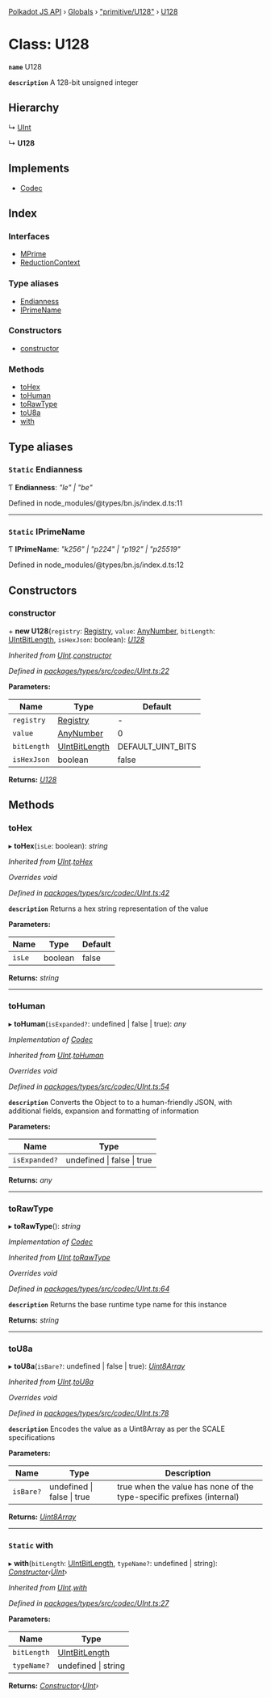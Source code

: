 [Polkadot JS API](../README.md) › [Globals](../globals.md) › ["primitive/U128"](../modules/_primitive_u128_.md) › [U128](_primitive_u128_.u128.md)

# Class: U128

**`name`** U128

**`description`** 
A 128-bit unsigned integer

## Hierarchy

  ↳ [UInt](_codec_uint_.uint.md)

  ↳ **U128**

## Implements

* [Codec](../interfaces/_types_codec_.codec.md)

## Index

### Interfaces

* [MPrime](../interfaces/_primitive_u128_.u128.mprime.md)
* [ReductionContext](../interfaces/_primitive_u128_.u128.reductioncontext.md)

### Type aliases

* [Endianness](_primitive_u128_.u128.md#static-endianness)
* [IPrimeName](_primitive_u128_.u128.md#static-iprimename)

### Constructors

* [constructor](_primitive_u128_.u128.md#constructor)

### Methods

* [toHex](_primitive_u128_.u128.md#tohex)
* [toHuman](_primitive_u128_.u128.md#tohuman)
* [toRawType](_primitive_u128_.u128.md#torawtype)
* [toU8a](_primitive_u128_.u128.md#tou8a)
* [with](_primitive_u128_.u128.md#static-with)

## Type aliases

### `Static` Endianness

Ƭ **Endianness**: *"le" | "be"*

Defined in node_modules/@types/bn.js/index.d.ts:11

___

### `Static` IPrimeName

Ƭ **IPrimeName**: *"k256" | "p224" | "p192" | "p25519"*

Defined in node_modules/@types/bn.js/index.d.ts:12

## Constructors

###  constructor

\+ **new U128**(`registry`: [Registry](../interfaces/_types_registry_.registry.md), `value`: [AnyNumber](../modules/_types_helpers_.md#anynumber), `bitLength`: [UIntBitLength](../modules/_codec_abstractint_.md#uintbitlength), `isHexJson`: boolean): *[U128](_primitive_u128_.u128.md)*

*Inherited from [UInt](_codec_uint_.uint.md).[constructor](_codec_uint_.uint.md#constructor)*

*Defined in [packages/types/src/codec/UInt.ts:22](https://github.com/polkadot-js/api/blob/bab79b647/packages/types/src/codec/UInt.ts#L22)*

**Parameters:**

Name | Type | Default |
------ | ------ | ------ |
`registry` | [Registry](../interfaces/_types_registry_.registry.md) | - |
`value` | [AnyNumber](../modules/_types_helpers_.md#anynumber) | 0 |
`bitLength` | [UIntBitLength](../modules/_codec_abstractint_.md#uintbitlength) | DEFAULT_UINT_BITS |
`isHexJson` | boolean | false |

**Returns:** *[U128](_primitive_u128_.u128.md)*

## Methods

###  toHex

▸ **toHex**(`isLe`: boolean): *string*

*Inherited from [UInt](_codec_uint_.uint.md).[toHex](_codec_uint_.uint.md#tohex)*

*Overrides void*

*Defined in [packages/types/src/codec/UInt.ts:42](https://github.com/polkadot-js/api/blob/bab79b647/packages/types/src/codec/UInt.ts#L42)*

**`description`** Returns a hex string representation of the value

**Parameters:**

Name | Type | Default |
------ | ------ | ------ |
`isLe` | boolean | false |

**Returns:** *string*

___

###  toHuman

▸ **toHuman**(`isExpanded?`: undefined | false | true): *any*

*Implementation of [Codec](../interfaces/_types_codec_.codec.md)*

*Inherited from [UInt](_codec_uint_.uint.md).[toHuman](_codec_uint_.uint.md#tohuman)*

*Overrides void*

*Defined in [packages/types/src/codec/UInt.ts:54](https://github.com/polkadot-js/api/blob/bab79b647/packages/types/src/codec/UInt.ts#L54)*

**`description`** Converts the Object to to a human-friendly JSON, with additional fields, expansion and formatting of information

**Parameters:**

Name | Type |
------ | ------ |
`isExpanded?` | undefined &#124; false &#124; true |

**Returns:** *any*

___

###  toRawType

▸ **toRawType**(): *string*

*Implementation of [Codec](../interfaces/_types_codec_.codec.md)*

*Inherited from [UInt](_codec_uint_.uint.md).[toRawType](_codec_uint_.uint.md#torawtype)*

*Overrides void*

*Defined in [packages/types/src/codec/UInt.ts:64](https://github.com/polkadot-js/api/blob/bab79b647/packages/types/src/codec/UInt.ts#L64)*

**`description`** Returns the base runtime type name for this instance

**Returns:** *string*

___

###  toU8a

▸ **toU8a**(`isBare?`: undefined | false | true): *[Uint8Array](_codec_raw_.raw.md#static-uint8array)*

*Inherited from [UInt](_codec_uint_.uint.md).[toU8a](_codec_uint_.uint.md#tou8a)*

*Overrides void*

*Defined in [packages/types/src/codec/UInt.ts:78](https://github.com/polkadot-js/api/blob/bab79b647/packages/types/src/codec/UInt.ts#L78)*

**`description`** Encodes the value as a Uint8Array as per the SCALE specifications

**Parameters:**

Name | Type | Description |
------ | ------ | ------ |
`isBare?` | undefined &#124; false &#124; true | true when the value has none of the type-specific prefixes (internal)  |

**Returns:** *[Uint8Array](_codec_raw_.raw.md#static-uint8array)*

___

### `Static` with

▸ **with**(`bitLength`: [UIntBitLength](../modules/_codec_abstractint_.md#uintbitlength), `typeName?`: undefined | string): *[Constructor](../interfaces/_types_codec_.constructor.md)‹[UInt](_codec_uint_.uint.md)›*

*Inherited from [UInt](_codec_uint_.uint.md).[with](_codec_uint_.uint.md#static-with)*

*Defined in [packages/types/src/codec/UInt.ts:27](https://github.com/polkadot-js/api/blob/bab79b647/packages/types/src/codec/UInt.ts#L27)*

**Parameters:**

Name | Type |
------ | ------ |
`bitLength` | [UIntBitLength](../modules/_codec_abstractint_.md#uintbitlength) |
`typeName?` | undefined &#124; string |

**Returns:** *[Constructor](../interfaces/_types_codec_.constructor.md)‹[UInt](_codec_uint_.uint.md)›*
